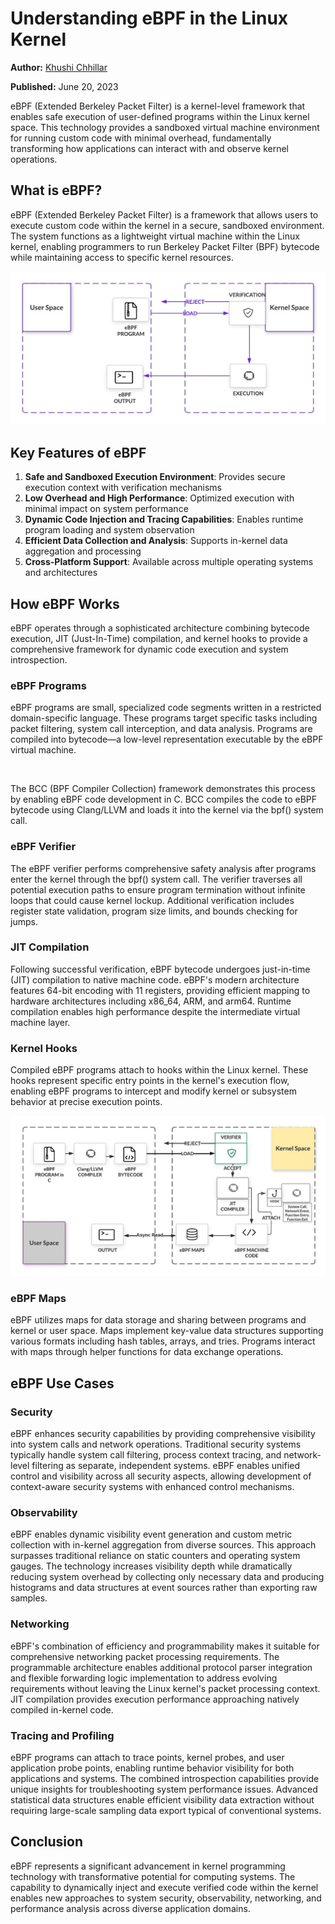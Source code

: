 # Understanding eBPF in the Linux Kernel

**Author:** [Khushi Chhillar](https://www.linkedin.com/in/kcl17/)

**Published:** June 20, 2023

eBPF (Extended Berkeley Packet Filter) is a kernel-level framework that enables safe execution of user-defined programs within the Linux kernel space. This technology provides a sandboxed virtual machine environment for running custom code with minimal overhead, fundamentally transforming how applications can interact with and observe kernel operations.

## What is eBPF?

eBPF (Extended Berkeley Packet Filter) is a framework that allows users to execute custom code within the kernel in a secure, sandboxed environment. The system functions as a lightweight virtual machine within the Linux kernel, enabling programmers to run Berkeley Packet Filter (BPF) bytecode while maintaining access to specific kernel resources.

![alt text](./images/ebpf/ebpf-01.webp)

## Key Features of eBPF

1. **Safe and Sandboxed Execution Environment**: Provides secure execution context with verification mechanisms
2. **Low Overhead and High Performance**: Optimized execution with minimal impact on system performance
3. **Dynamic Code Injection and Tracing Capabilities**: Enables runtime program loading and system observation
4. **Efficient Data Collection and Analysis**: Supports in-kernel data aggregation and processing
5. **Cross-Platform Support**: Available across multiple operating systems and architectures

## How eBPF Works

eBPF operates through a sophisticated architecture combining bytecode execution, JIT (Just-In-Time) compilation, and kernel hooks to provide a comprehensive framework for dynamic code execution and system introspection.

### eBPF Programs

eBPF programs are small, specialized code segments written in a restricted domain-specific language. These programs target specific tasks including packet filtering, system call interception, and data analysis. Programs are compiled into bytecode—a low-level representation executable by the eBPF virtual machine.

<br>

The BCC (BPF Compiler Collection) framework demonstrates this process by enabling eBPF code development in C. BCC compiles the code to eBPF bytecode using Clang/LLVM and loads it into the kernel via the bpf() system call.

### eBPF Verifier

The eBPF verifier performs comprehensive safety analysis after programs enter the kernel through the bpf() system call. The verifier traverses all potential execution paths to ensure program termination without infinite loops that could cause kernel lockup. Additional verification includes register state validation, program size limits, and bounds checking for jumps.

### JIT Compilation

Following successful verification, eBPF bytecode undergoes just-in-time (JIT) compilation to native machine code. eBPF's modern architecture features 64-bit encoding with 11 registers, providing efficient mapping to hardware architectures including x86_64, ARM, and arm64. Runtime compilation enables high performance despite the intermediate virtual machine layer.

### Kernel Hooks

Compiled eBPF programs attach to hooks within the Linux kernel. These hooks represent specific entry points in the kernel's execution flow, enabling eBPF programs to intercept and modify kernel or subsystem behavior at precise execution points.

![alt text](./images/ebpf/ebpf-02.webp)

### eBPF Maps

eBPF utilizes maps for data storage and sharing between programs and kernel or user space. Maps implement key-value data structures supporting various formats including hash tables, arrays, and tries. Programs interact with maps through helper functions for data exchange operations.

## eBPF Use Cases

### Security

eBPF enhances security capabilities by providing comprehensive visibility into system calls and network operations. Traditional security systems typically handle system call filtering, process context tracing, and network-level filtering as separate, independent systems. eBPF enables unified control and visibility across all security aspects, allowing development of context-aware security systems with enhanced control mechanisms.

### Observability

eBPF enables dynamic visibility event generation and custom metric collection with in-kernel aggregation from diverse sources. This approach surpasses traditional reliance on static counters and operating system gauges. The technology increases visibility depth while dramatically reducing system overhead by collecting only necessary data and producing histograms and data structures at event sources rather than exporting raw samples.

### Networking

eBPF's combination of efficiency and programmability makes it suitable for comprehensive networking packet processing requirements. The programmable architecture enables additional protocol parser integration and flexible forwarding logic implementation to address evolving requirements without leaving the Linux kernel's packet processing context. JIT compilation provides execution performance approaching natively compiled in-kernel code.

### Tracing and Profiling

eBPF programs can attach to trace points, kernel probes, and user application probe points, enabling runtime behavior visibility for both applications and systems. The combined introspection capabilities provide unique insights for troubleshooting system performance issues. Advanced statistical data structures enable efficient visibility data extraction without requiring large-scale sampling data export typical of conventional systems.

## Conclusion

eBPF represents a significant advancement in kernel programming technology with transformative potential for computing systems. The capability to dynamically inject and execute verified code within the kernel enables new approaches to system security, observability, networking, and performance analysis across diverse application domains.
